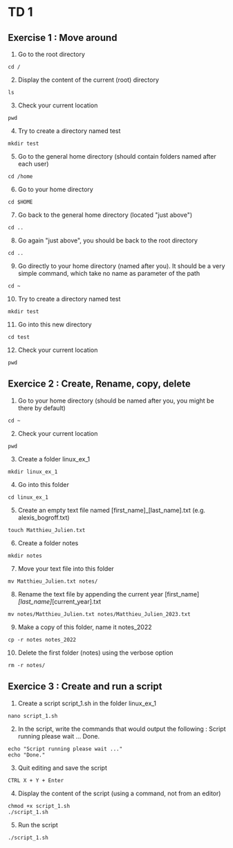 # TD 1

## Exercise 1 : Move around
1. Go to the root directory
``` 
cd /
```

2.  Display the content of the current (root) directory

``` 
ls
```

3. Check your current location
``` 
pwd
```

4. Try to create a directory named test
``` 
mkdir test
```
5. Go to the general home directory (should contain folders named after
each user)
``` 
cd /home
```
6. Go to your home directory
``` 
cd $HOME
```
7. Go back to the general home directory (located "just above")
``` 
cd ..
```
8. Go again "just above", you should be back to the root directory
``` 
cd ..
```
9. Go directly to your home directory (named after you). It should be a
very simple command, which take no name as parameter of the path
``` 
cd ~
```
10. Try to create a directory named test
``` 
mkdir test
```
11. Go into this new directory
``` 
cd test
```
12. Check your current location
``` 
pwd
```

## Exercice 2 : Create, Rename, copy, delete

1. Go to your home directory (should be named after you, you might be
there by default)
``` 
cd ~
```
2. Check your current location
``` 
pwd
```
3. Create a folder linux_ex_1
``` 
mkdir linux_ex_1
```
4. Go into this folder
``` 
cd linux_ex_1
```
5. Create an empty text file named [first_name]_[last_name].txt (e.g. alexis_bogroff.txt)
``` 
touch Matthieu_Julien.txt
```
6. Create a folder notes
``` 
mkdir notes
```
7. Move your text file into this folder
``` 
mv Matthieu_Julien.txt notes/
```
8. Rename the text file by appending the current year [first_name]_[last_name]_[current_year].txt
``` 
mv notes/Matthieu_Julien.txt notes/Matthieu_Julien_2023.txt
```
9. Make a copy of this folder, name it notes_2022
``` 
cp -r notes notes_2022
```
10. Delete the first folder (notes) using the verbose option
``` 
rm -r notes/
```

## Exercice 3 : Create and run a script

1. Create a script script_1.sh in the folder linux_ex_1
``` 
nano script_1.sh
```
2. In the script, write the commands that would output the following :
Script running please wait ...
Done.
``` 
echo "Script running please wait ..."
echo "Done."
```
3. Quit editing and save the script
``` 
CTRL X + Y + Enter
```
4. Display the content of the script (using a command, not from an editor)
``` 
chmod +x script_1.sh
./script_1.sh
```
5. Run the script
``` 
./script_1.sh
```
